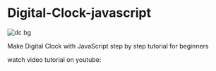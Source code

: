 # Digital-Clock-javascript
![dc bg](https://github.com/AsmrWebCoding/Digital-Clock-javascript/assets/138141838/573b09c7-9337-450f-baca-99ae2e18e128)

Make Digital Clock with JavaScript step by step tutorial for beginners

watch video tutorial on youtube: 
